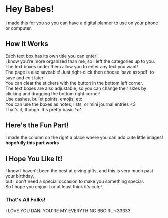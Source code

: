# Hey Babes!
I made this for you so you can have a digital planner to use on your phone or computer.

## How It Works

Each text box has its own title you can enter!<br>
I know you're more organized than me, so I left the categories up to you.<br>
The text boxes under them allow you to enter any text you want!<br>
The page is also saveable! Just right-click then choose 'save as>pdf' to save and edit later!<br>
You can clear the stickers with the button in the bottom left corner.<br>
The text boxes are also adjustable, so you can change their sizes by clicking and dragging the bottom right corner!<br>
  Use dashes, bullet points, emojis, etc.<br>
  You can use the boxes as notes, lists, or mini journal entries <3<br>
  That's it, though. It's pretty basic ^u^

## Here's the Fun Part!

I made the column on the right a place where you can add cute little images!<br>
**hopefully this part works**

## I Hope You Like It!

I know I haven't been the best at giving gifts, and this is very much past your birthday,<br>
but I don't need a special occasion to make you something special.<br>
So I hope you enjoy it or at least think it's cute!<br>

### That's All Folks!

I LOVE YOU DANI YOU'RE MY EVERYTHING BBGIRL <33333
